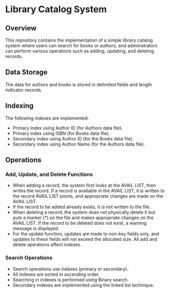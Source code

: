 # Library Catalog System

## Overview

This repository contains the implementation of a simple library catalog system where users can search for books or authors, and administrators can perform various operations such as adding, updating, and deleting records.

## Data Storage

The data for authors and books is stored in delimited fields and length indicator records.

## Indexing

The following indexes are implemented:

- Primary index using Author ID (for Authors data file).
- Primary index using ISBN (for Books data file).
- Secondary index using Author ID (for the Books data file).
- Secondary index using Author Name (for the Authors data file).

## Operations

### Add, Update, and Delete Functions

- When adding a record, the system first looks at the AVAIL LIST, then writes the record. If a record is available in the AVAIL LIST, it is written to the record AVAIL LIST points, and appropriate changes are made on the AVAIL LIST.
- If the record to be added already exists, it is not written to the file.
- When deleting a record, the system does not physically delete it but puts a marker (*) on the file and makes appropriate changes on the AVAIL LIST. If the record to be deleted does not exist, a warning message is displayed.
- For the update function, updates are made to non-key fields only, and updates to these fields will not exceed the allocated size. All add and delete operations affect indexes.

### Search Operations

- Search operations use indexes (primary or secondary).
- All indexes are sorted in ascending order.
- Searching in indexes is performed using Binary search.
- Secondary indexes are implemented using the linked list technique.


